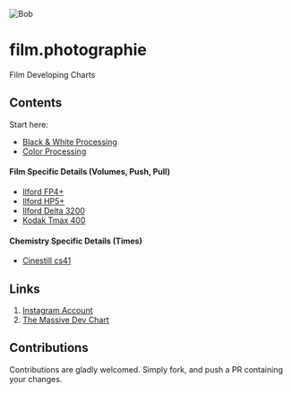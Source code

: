 ![Bob][logo]

# film.photographie

Film Developing Charts

## Contents

Start here:

- [Black & White Processing](./by_film/B%26W.md)
- [Color Processing](./by_film/C41.md)

#### Film Specific Details (Volumes, Push, Pull)

- [Ilford FP4+](by_film/Ilford/ILFORD_FP4.md)
- [Ilford HP5+](by_film/Ilford/ILFORD_HP5Plus.md)
- [Ilford Delta 3200](by_film/Ilford/ILFORD_DELTA_3200.md)
- [Kodak Tmax 400](by_film/Kodak/KODAK_TMAX_400.md)

#### Chemistry Specific Details (Times)

- [Cinestill cs41](./by_chemistry/CINESTILL_CS41.md)

## Links

1. [Instagram Account](https://www.instagram.com/film.photographie/)
2. [The Massive Dev Chart](https://www.digitaltruth.com/devchart.php)

  [logo]: https://scontent-bos5-1.cdninstagram.com/v/t51.2885-19/332671695_530672632487728_1756571279610039892_n.jpg?stp=dst-jpg_s150x150&_nc_ht=scontent-bos5-1.cdninstagram.com&_nc_cat=104&_nc_ohc=ByAQTTWzMewAX9S71QT&edm=AAAAAAABAAAA&ccb=7-5&oh=00_AfB7hfJIZk_HWBQecqIU6pvxKH4MX_r-Q72XqCpJQJNNEA&oe=649E95D8

## Contributions

Contributions are gladly welcomed. Simply fork, and push a PR containing your changes.
